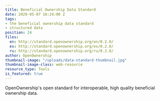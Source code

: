 ```yaml
---
title: Beneficial Ownership Data Standard
date: 2020-05-07 16:24:00 Z
tags:
- the beneficial ownership data standard
- structured data
position: 24
files:
  en: http://standard.openownership.org/en/0.2.0/
  es: http://standard.openownership.org/es/0.2.0/
  ru: http://standard.openownership.org/ru/0.2.0/
author: OpenOwnership
thumbnail-image: "/uploads/data-standard-thumbnail.jpg"
thumbnail-image-class: web-resource
resource_type: Tools
is_featured: true
---
```


OpenOwnership's open standard for interoperable, high quality beneficial ownership data.
